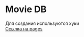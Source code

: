 # Movie DB  
Для создания используются хуки  <br>
[Ссылка на pages](http://magajobina.github.io/movie-db/)
